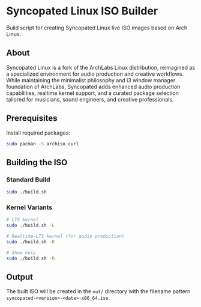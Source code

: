 # Syncopated Linux ISO Builder

Build script for creating Syncopated Linux live ISO images based on Arch Linux.

## About

Syncopated Linux is a fork of the ArchLabs Linux distribution, reimagined as a specialized environment for audio production and creative workflows. While maintaining the minimalist philosophy and i3 window manager foundation of ArchLabs, Syncopated adds enhanced audio production capabilities, realtime kernel support, and a curated package selection tailored for musicians, sound engineers, and creative professionals.

## Prerequisites

Install required packages:
```bash
sudo pacman -S archiso curl
```

## Building the ISO

### Standard Build
```bash
sudo ./build.sh
```

### Kernel Variants
```bash
# LTS kernel
sudo ./build.sh -L

# Realtime-LTS kernel (for audio production)
sudo ./build.sh -R

# Show help
sudo ./build.sh -h
```

## Output

The built ISO will be created in the `out/` directory with the filename pattern `syncopated-<version>-<date>-x86_64.iso`.
